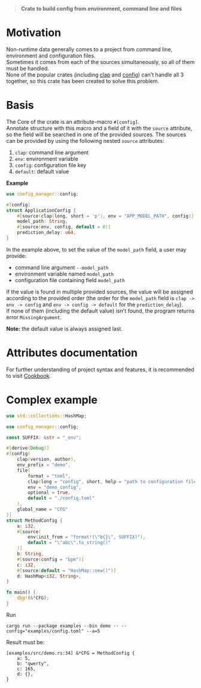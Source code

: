 > **Crate to build config from environment, command line and files**
# Motivation
Non-runtime data generally comes to a project from
command line, environment and configuration files.\
Sometimes it comes from each of the sources simultaneously,
so all of them must be handled.\
None of the popular crates (including [clap](https://docs.rs/clap/latest/clap/) and [config](https://docs.rs/config/latest/config/))
can't handle all 3 together, so this crate has been created to solve this problem.

# Basis
The Core of the crate is an attribute-macro `#[config]`. \
Annotate structure with this macro and a field of it with the `source` attribute,
so the field will be searched in one of the provided sources. The sources can be provided by using the following nested `source` attributes:
1. `clap`: command line argument
2. `env`: environment variable
3. `config`: configuration file key
4. `default`: default value

**Example**
```rust
use config_manager::config;

#[config]
struct ApplicationConfig {
    #[source(clap(long, short = 'p'), env = "APP_MODEL_PATH", config)]
    model_path: String,
    #[source(env, config, default = 0)]
    prediction_delay: u64,
}
```
In the example above, to set the value of the `model_path` field, a user may provide:
- command line argument `--model_path`
- environment variable named `model_path`
- configuration file containing field `model_path`

If the value is found in multiple provided sources, the value will be assigned according to the provided order
(the order for the `model_path` field is `clap -> env -> config` and `env -> config -> default` for the `prediction_delay`). \
If none of them (including the default value) isn't found, the program returns error `MissingArgument`.

**Note:** the default value is always assigned last.

# Attributes documentation
For further understanding of project syntax and features, it is recommended to visit [Cookbook](./cookbook.md).

# Complex example
```rust
use std::collections::HashMap;

use config_manager::config;

const SUFFIX: &str = "_env";

#[derive(Debug)]
#[config(
    clap(version, author),
    env_prefix = "demo",
    file(
        format = "toml",
        clap(long = "config", short, help = "path to configuration file"),
        env = "demo_config",
        optional = true,
        default = "./config.toml"
    ),
    global_name = "CFG"
)]
struct MethodConfig {
    a: i32,
    #[source(
        env(init_from = "format!(\"b{}\", SUFFIX)"),
        default = "\"abc\".to_string()"
    )]
    b: String,
    #[source(config = "bpm")]
    c: i32,
    #[source(default = "HashMap::new()")]
    d: HashMap<i32, String>,
}

fn main() {
    dbg!(&*CFG);
}
```
Run
```console
cargo run --package examples --bin demo -- --config="examples/config.toml" --a=5
```
Result must be:
```console
[examples/src/demo.rs:34] &*CFG = MethodConfig {
    a: 5,
    b: "qwerty",
    c: 165,
    d: {},
}
```
